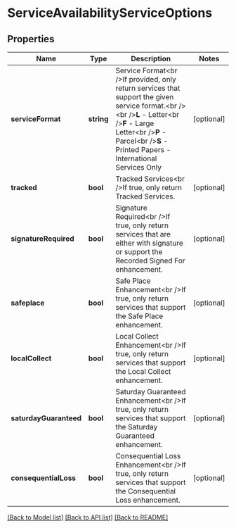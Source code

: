 # ServiceAvailabilityServiceOptions

## Properties
Name | Type | Description | Notes
------------ | ------------- | ------------- | -------------
**serviceFormat** | **string** | Service Format&lt;br /&gt;If provided, only return services that support the given service format.&lt;br /&gt;            &lt;br /&gt;**L** - Letter&lt;br /&gt;**F** - Large Letter&lt;br /&gt;**P** - Parcel&lt;br /&gt;**S** - Printed Papers - International Services Only | [optional] 
**tracked** | **bool** | Tracked Services&lt;br /&gt;If true, only return Tracked Services. | [optional] 
**signatureRequired** | **bool** | Signature Required&lt;br /&gt;If true, only return services that are either with signature or support the Recorded Signed For enhancement. | [optional] 
**safeplace** | **bool** | Safe Place Enhancement&lt;br /&gt;If true, only return services that support the Safe Place enhancement. | [optional] 
**localCollect** | **bool** | Local Collect Enhancement&lt;br /&gt;If true, only return services that support the Local Collect enhancement. | [optional] 
**saturdayGuaranteed** | **bool** | Saturday Guaranteed Enhancement&lt;br /&gt;If true, only return services that support the Saturday Guaranteed enhancement. | [optional] 
**consequentialLoss** | **bool** | Consequential Loss Enhancement&lt;br /&gt;If true, only return services that support the Consequential Loss enhancement. | [optional] 

[[Back to Model list]](../README.md#documentation-for-models) [[Back to API list]](../README.md#documentation-for-api-endpoints) [[Back to README]](../README.md)

